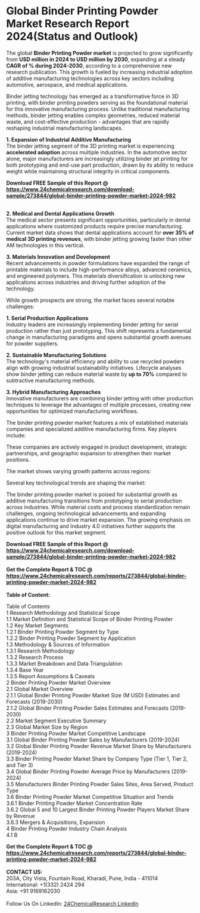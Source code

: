 <h1>Global Binder Printing Powder Market Research Report 2024(Status and Outlook)</h1><p>The global <strong>Binder Printing Powder market</strong> is projected to grow significantly from <strong>USD million in 2024 to USD million by 2030</strong>, expanding at a steady <strong>CAGR of % during 2024-2030</strong>, according to a comprehensive new research publication. This growth is fueled by increasing industrial adoption of additive manufacturing technologies across key sectors including automotive, aerospace, and medical applications.</p><p>Binder jetting technology has emerged as a transformative force in 3D printing, with binder printing powders serving as the foundational material for this innovative manufacturing process. Unlike traditional manufacturing methods, binder jetting enables complex geometries, reduced material waste, and cost-effective production - advantages that are rapidly reshaping industrial manufacturing landscapes.</p><p><strong>1. Expansion of Industrial Additive Manufacturing</strong><br>
The binder jetting segment of the 3D printing market is experiencing <strong>accelerated adoption</strong> across multiple industries. In the automotive sector alone, major manufacturers are increasingly utilizing binder jet printing for both prototyping and end-use part production, drawn by its ability to reduce weight while maintaining structural integrity in critical components.</p><div><b>Download FREE Sample of this Report @ 
            <a href="https://www.24chemicalresearch.com/download-sample/273844/global-binder-printing-powder-market-2024-982">
            https://www.24chemicalresearch.com/download-sample/273844/global-binder-printing-powder-market-2024-982</a></b></div><br><p><strong>2. Medical and Dental Applications Growth</strong><br>
The medical sector presents significant opportunities, particularly in dental applications where customized products require precise manufacturing. Current market data shows that dental applications account for <strong>over 35% of medical 3D printing revenues</strong>, with binder jetting growing faster than other AM technologies in this vertical.</p><p><strong>3. Materials Innovation and Development</strong><br>
Recent advancements in powder formulations have expanded the range of printable materials to include high-performance alloys, advanced ceramics, and engineered polymers. This materials diversification is unlocking new applications across industries and driving further adoption of the technology.</p><p>While growth prospects are strong, the market faces several notable challenges:</p><p><strong>1. Serial Production Applications</strong><br>
Industry leaders are increasingly implementing binder jetting for serial production rather than just prototyping. This shift represents a fundamental change in manufacturing paradigms and opens substantial growth avenues for powder suppliers.</p><p><strong>2. Sustainable Manufacturing Solutions</strong><br>
The technology's material efficiency and ability to use recycled powders align with growing industrial sustainability initiatives. Lifecycle analyses show binder jetting can reduce material waste by <strong>up to 70%</strong> compared to subtractive manufacturing methods.</p><p><strong>3. Hybrid Manufacturing Approaches</strong><br>
Innovative manufacturers are combining binder jetting with other production techniques to leverage the advantages of multiple processes, creating new opportunities for optimized manufacturing workflows.</p><p>The binder printing powder market features a mix of established materials companies and specialized additive manufacturing firms. Key players include:</p><p>These companies are actively engaged in product development, strategic partnerships, and geographic expansion to strengthen their market positions.</p><p>The market shows varying growth patterns across regions:</p><p>Several key technological trends are shaping the market:</p><p>The binder printing powder market is poised for substantial growth as additive manufacturing transitions from prototyping to serial production across industries. While material costs and process standardization remain challenges, ongoing technological advancements and expanding applications continue to drive market expansion. The growing emphasis on digital manufacturing and Industry 4.0 initiatives further supports the positive outlook for this market segment.</p><div><b>Download FREE Sample of this Report @ 
            <a href="https://www.24chemicalresearch.com/download-sample/273844/global-binder-printing-powder-market-2024-982">
            https://www.24chemicalresearch.com/download-sample/273844/global-binder-printing-powder-market-2024-982</a></b></div><br><div><b>Get the Complete Report & TOC @ 
            <a href="https://www.24chemicalresearch.com/reports/273844/global-binder-printing-powder-market-2024-982">
            https://www.24chemicalresearch.com/reports/273844/global-binder-printing-powder-market-2024-982</a></b></div><br>
            <b>Table of Content:</b><p>Table of Contents<br />
1 Research Methodology and Statistical Scope<br />
1.1 Market Definition and Statistical Scope of Binder Printing Powder<br />
1.2 Key Market Segments<br />
1.2.1 Binder Printing Powder Segment by Type<br />
1.2.2 Binder Printing Powder Segment by Application<br />
1.3 Methodology & Sources of Information<br />
1.3.1 Research Methodology<br />
1.3.2 Research Process<br />
1.3.3 Market Breakdown and Data Triangulation<br />
1.3.4 Base Year<br />
1.3.5 Report Assumptions & Caveats<br />
2 Binder Printing Powder Market Overview<br />
2.1 Global Market Overview<br />
2.1.1 Global Binder Printing Powder Market Size (M USD) Estimates and Forecasts (2019-2030)<br />
2.1.2 Global Binder Printing Powder Sales Estimates and Forecasts (2019-2030)<br />
2.2 Market Segment Executive Summary<br />
2.3 Global Market Size by Region<br />
3 Binder Printing Powder Market Competitive Landscape<br />
3.1 Global Binder Printing Powder Sales by Manufacturers (2019-2024)<br />
3.2 Global Binder Printing Powder Revenue Market Share by Manufacturers (2019-2024)<br />
3.3 Binder Printing Powder Market Share by Company Type (Tier 1, Tier 2, and Tier 3)<br />
3.4 Global Binder Printing Powder Average Price by Manufacturers (2019-2024)<br />
3.5 Manufacturers Binder Printing Powder Sales Sites, Area Served, Product Type<br />
3.6 Binder Printing Powder Market Competitive Situation and Trends<br />
3.6.1 Binder Printing Powder Market Concentration Rate<br />
3.6.2 Global 5 and 10 Largest Binder Printing Powder Players Market Share by Revenue<br />
3.6.3 Mergers & Acquisitions, Expansion<br />
4 Binder Printing Powder Industry Chain Analysis<br />
4.1 B</p><div><b>Get the Complete Report & TOC @ 
            <a href="https://www.24chemicalresearch.com/reports/273844/global-binder-printing-powder-market-2024-982">
            https://www.24chemicalresearch.com/reports/273844/global-binder-printing-powder-market-2024-982</a></b></div><br><b>CONTACT US:</b><br>
            203A, City Vista, Fountain Road, Kharadi, Pune, India - 411014<br>
            International: +1(332) 2424 294<br>
            Asia: +91 9169162030 <br><br>
            Follow Us On LinkedIn: <a href="https://www.linkedin.com/company/24chemicalresearch/">24ChemicalResearch LinkedIn</a>